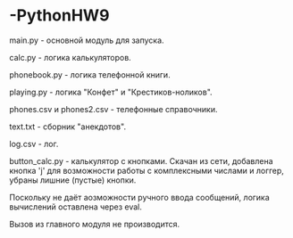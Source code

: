 # -PythonHW9

main.py - основной модуль для запуска.

calc.py - логика калькуляторов.

phonebook.py - логика телефонной книги.

playing.py - логика "Конфет" и "Крестиков-ноликов".

phones.csv и phones2.csv - телефонные справочники.

text.txt - сборник "анекдотов".

log.csv - лог.


button_calc.py - калькулятор с кнопками. Скачан из сети, добавлена кнопка 'j' для возможности работы 
с комплексными числами и логгер, убраны лишние (пустые) кнопки. 

Поскольку не даёт аозможности ручного ввода сообщений, логика вычислений оставлена через eval. 

Вызов из главного модуля не производится.
